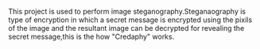 This project is used to perform image steganography.Steganaography is type of encryption in which a secret message is encrypted using the pixils of the image 
and the resultant image can be decrypted for revealing the secret message,this is the how "Credaphy" works.
